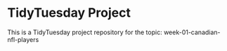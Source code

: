 # TidyTuesday Project

This is a TidyTuesday project repository for the topic: week-01-canadian-nfl-players
